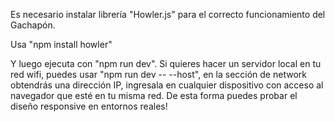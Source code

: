 Es necesario instalar librería "Howler.js" para el correcto funcionamiento del Gachapón.

Usa "npm install howler"

Y luego ejecuta con "npm run dev".
Si quieres hacer un servidor local en tu red wifi, puedes usar "npm run dev -- --host", en la sección de network obtendrás una dirección IP, ingresala en cualquier dispositivo con acceso al navegador que esté en tu misma red.
De esta forma puedes probar el diseño responsive en entornos reales!
